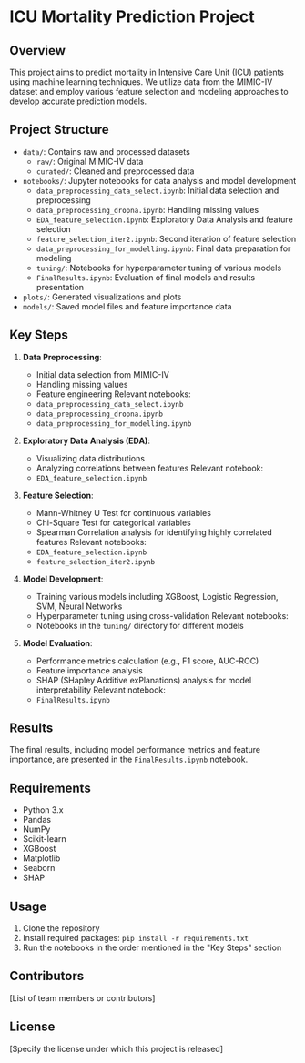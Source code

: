 # ICU Mortality Prediction Project

## Overview
This project aims to predict mortality in Intensive Care Unit (ICU) patients using machine learning techniques. We utilize data from the MIMIC-IV dataset and employ various feature selection and modeling approaches to develop accurate prediction models.

## Project Structure
- `data/`: Contains raw and processed datasets
  - `raw/`: Original MIMIC-IV data
  - `curated/`: Cleaned and preprocessed data
- `notebooks/`: Jupyter notebooks for data analysis and model development
  - `data_preprocessing_data_select.ipynb`: Initial data selection and preprocessing
  - `data_preprocessing_dropna.ipynb`: Handling missing values
  - `EDA_feature_selection.ipynb`: Exploratory Data Analysis and feature selection
  - `feature_selection_iter2.ipynb`: Second iteration of feature selection
  - `data_preprocessing_for_modelling.ipynb`: Final data preparation for modeling
  - `tuning/`: Notebooks for hyperparameter tuning of various models
  - `FinalResults.ipynb`: Evaluation of final models and results presentation
- `plots/`: Generated visualizations and plots
- `models/`: Saved model files and feature importance data

## Key Steps

1. **Data Preprocessing**: 
   - Initial data selection from MIMIC-IV
   - Handling missing values
   - Feature engineering
   Relevant notebooks:
   - `data_preprocessing_data_select.ipynb`
   - `data_preprocessing_dropna.ipynb`
   - `data_preprocessing_for_modelling.ipynb`

2. **Exploratory Data Analysis (EDA)**:
   - Visualizing data distributions
   - Analyzing correlations between features
   Relevant notebook:
   - `EDA_feature_selection.ipynb`

3. **Feature Selection**:
   - Mann-Whitney U Test for continuous variables
   - Chi-Square Test for categorical variables
   - Spearman Correlation analysis for identifying highly correlated features
   Relevant notebooks:
   - `EDA_feature_selection.ipynb`
   - `feature_selection_iter2.ipynb`

4. **Model Development**:
   - Training various models including XGBoost, Logistic Regression, SVM, Neural Networks
   - Hyperparameter tuning using cross-validation
   Relevant notebooks:
   - Notebooks in the `tuning/` directory for different models

5. **Model Evaluation**:
   - Performance metrics calculation (e.g., F1 score, AUC-ROC)
   - Feature importance analysis
   - SHAP (SHapley Additive exPlanations) analysis for model interpretability
   Relevant notebook:
   - `FinalResults.ipynb`

## Results
The final results, including model performance metrics and feature importance, are presented in the `FinalResults.ipynb` notebook.

## Requirements
- Python 3.x
- Pandas
- NumPy
- Scikit-learn
- XGBoost
- Matplotlib
- Seaborn
- SHAP

## Usage
1. Clone the repository
2. Install required packages: `pip install -r requirements.txt`
3. Run the notebooks in the order mentioned in the "Key Steps" section

## Contributors
[List of team members or contributors]

## License
[Specify the license under which this project is released]